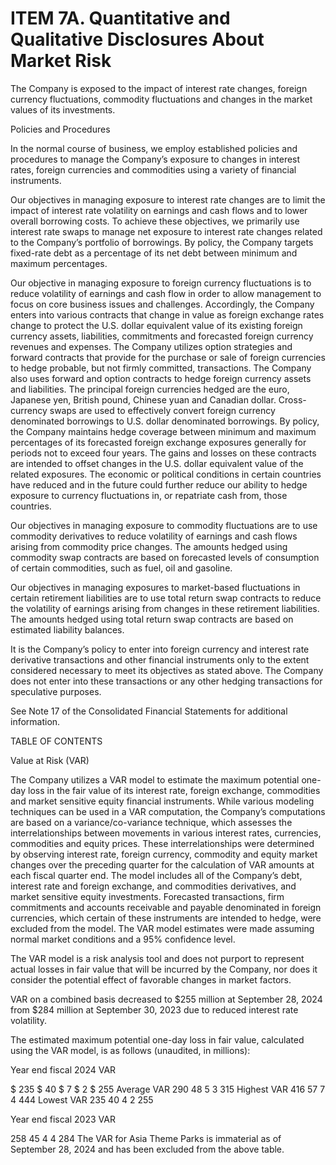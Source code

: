 # ITEM 7A. Quantitative and Qualitative Disclosures About Market Risk

The Company is exposed to the impact of interest rate changes, foreign currency fluctuations, commodity fluctuations and changes in the market values of its investments. 

Policies and Procedures 

In the normal course of business, we employ established policies and procedures to manage the Company’s exposure to changes in interest rates, foreign currencies and commodities using a variety of financial instruments. 

Our objectives in managing exposure to interest rate changes are to limit the impact of interest rate volatility on earnings and cash flows and to lower overall borrowing costs. To achieve these objectives, we primarily use interest rate swaps to manage net exposure to interest rate changes related to the Company’s portfolio of borrowings. By policy, the Company targets fixed-rate debt as a percentage of its net debt between minimum and maximum percentages. 

Our objective in managing exposure to foreign currency fluctuations is to reduce volatility of earnings and cash flow in order to allow management to focus on core business issues and challenges. Accordingly, the Company enters into various contracts that change in value as foreign exchange rates change to protect the U.S. dollar equivalent value of its existing foreign currency assets, liabilities, commitments and forecasted foreign currency revenues and expenses. The Company utilizes option strategies and forward contracts that provide for the purchase or sale of foreign currencies to hedge probable, but not firmly committed, transactions. The Company also uses forward and option contracts to hedge foreign currency assets and liabilities. The principal foreign currencies hedged are the euro, Japanese yen, British pound, Chinese yuan and Canadian dollar. Cross-currency swaps are used to effectively convert foreign currency denominated borrowings to U.S. dollar denominated borrowings. By policy, the Company maintains hedge coverage between minimum and maximum percentages of its forecasted foreign exchange exposures generally for periods not to exceed four years. The gains and losses on these contracts are intended to offset changes in the U.S. dollar equivalent value of the related exposures. The economic or political conditions in certain countries have reduced and in the future could further reduce our ability to hedge exposure to currency fluctuations in, or repatriate cash from, those countries. 

Our objectives in managing exposure to commodity fluctuations are to use commodity derivatives to reduce volatility of earnings and cash flows arising from commodity price changes. The amounts hedged using commodity swap contracts are based on forecasted levels of consumption of certain commodities, such as fuel, oil and gasoline. 

Our objectives in managing exposures to market-based fluctuations in certain retirement liabilities are to use total return swap contracts to reduce the volatility of earnings arising from changes in these retirement liabilities. The amounts hedged using total return swap contracts are based on estimated liability balances. 

It is the Company’s policy to enter into foreign currency and interest rate derivative transactions and other financial instruments only to the extent considered necessary to meet its objectives as stated above. The Company does not enter into these transactions or any other hedging transactions for speculative purposes. 

See Note 17 of the Consolidated Financial Statements for additional information. 

TABLE OF CONTENTS 

Value at Risk (VAR) 

The Company utilizes a VAR model to estimate the maximum potential one-day loss in the fair value of its interest rate, foreign exchange, commodities and market sensitive equity financial instruments. While various modeling techniques can be used in a VAR computation, the Company’s computations are based on a variance/co-variance technique, which assesses the interrelationships between movements in various interest rates, currencies, commodities and equity prices. These interrelationships were determined by observing interest rate, foreign currency, commodity and equity market changes over the preceding quarter for the calculation of VAR amounts at each fiscal quarter end. The model includes all of the Company’s debt, interest rate and foreign exchange, and commodities derivatives, and market sensitive equity investments. Forecasted transactions, firm commitments and accounts receivable and payable denominated in foreign currencies, which certain of these instruments are intended to hedge, were excluded from the model. The VAR model estimates were made assuming normal market conditions and a 95% confidence level. 

The VAR model is a risk analysis tool and does not purport to represent actual losses in fair value that will be incurred by the Company, nor does it consider the potential effect of favorable changes in market factors. 

VAR on a combined basis decreased to $255 million at September 28, 2024 from $284 million at September 30, 2023 due to reduced interest rate volatility. 

The estimated maximum potential one-day loss in fair value, calculated using the VAR model, is as follows (unaudited, in millions): 

Year end fiscal 2024 VAR 

$ 235 $ 40 $ 7 $ 2 $ 255 Average VAR 290 48 5 3 315 Highest VAR 416 57 7 4 444 Lowest VAR 235 40 4 2 255 

Year end fiscal 2023 VAR 

258 45 4 4 284 
The VAR for Asia Theme Parks is immaterial as of September 28, 2024 and has been excluded from the above table.
